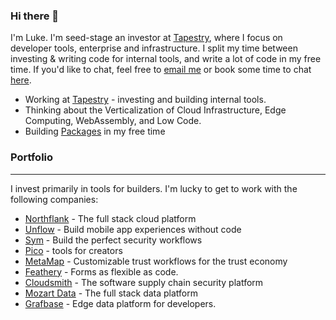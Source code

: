 ### Hi there 👋

I'm Luke. I'm seed-stage an investor at [Tapestry](https://tapestry.vc), where I focus on developer tools, enterprise and infrastructure. I split my time between investing & writing code for internal tools, and write a lot of code in my free time. If you'd like to chat, feel free to [email me](mailto:luke@tapestry.vc) or book some time to chat [here](https://calendly.com/byrneml).

- Working at [Tapestry](https://tapestry.vc) - investing and building internal tools.
- Thinking about the Verticalization of Cloud Infrastructure, Edge Computing, WebAssembly, and Low Code.
- Building [Packages](https://packages.so) in my free time

### Portfolio
---
I invest primarily in tools for builders. I'm lucky to get to work with the following companies:

- [Northflank](https://northflank.com) - The full stack cloud platform
- [Unflow](https://unflow.com) - Build mobile app experiences without code
- [Sym](https://symops.com) - Build the perfect security workflows
- [Pico](https://trypico.com) - tools for creators
- [MetaMap](https://metamap.com) - Customizable trust workflows for the trust economy
- [Feathery](https://feathery.io) - Forms as flexible as code.
- [Cloudsmith](https://cloudsmith.com) -  The software supply chain security platform
- [Mozart Data](https://mozartdata.com) - The full stack data platform
- [Grafbase](https://grafbase.com) - Edge data platform for developers.
